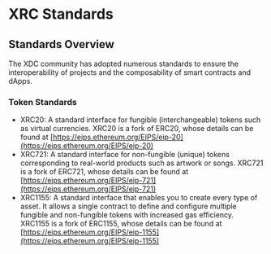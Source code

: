 # XRC Standards



## Standards Overview

The XDC community has adopted numerous standards to ensure the interoperability of projects and the composability of smart contracts and dApps.

### Token Standards

* XRC20: A standard interface for fungible (interchangeable) tokens such as virtual currencies.  XRC20 is a fork of ERC20, whose details can be found at [https://eips.ethereum.org/EIPS/eip-20](https://eips.ethereum.org/EIPS/eip-20)
* XRC721: A standard interface for non-fungible (unique) tokens corresponding to real-world products such as artwork or songs.  XRC721 is a fork of ERC721, whose details can be found at [https://eips.ethereum.org/EIPS/eip-721](https://eips.ethereum.org/EIPS/eip-721)
* XRC1155: A standard interface that enables you to create every type of asset. It allows a single contract to define and configure multiple fungible and non-fungible tokens with increased gas efficiency.  XRC1155 is a fork of ERC1155, whose details can be found at [https://eips.ethereum.org/EIPS/eip-1155](https://eips.ethereum.org/EIPS/eip-1155)
